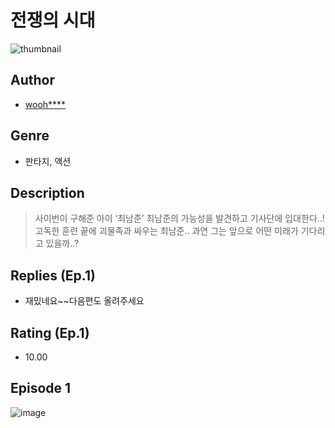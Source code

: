 # 전쟁의 시대
![thumbnail](https://image-comic.pstatic.net/user_contents_data/challenge_comic/2023/05/23/366629/upload_7219664258146186032_480x623.jpeg)

## Author
- [wooh****](https://comic.naver.com/artistTitle?id=366629)

## Genre
- 판타지, 액션

## Description
> 사이번이 구해준 아이 ‘최남준’ 최남준의 가능성을 발견하고 기사단에 입대한다..!고독한 훈련 끝에 괴물족과 싸우는 최남준.. 과연 그는 앞으로 어떤 미래가 기다리고 있을까..?

## Replies (Ep.1)
- 재밌네요~~다음편도 올려주세요

## Rating (Ep.1)
- 10.00

## Episode 1
![image](https://image-comic.pstatic.net/user_contents_data/challenge_comic/2023/05/23/366629/upload_3977579178092999988.jpeg)
